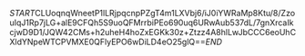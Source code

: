 $START$CLUoqnqWneetP1lLRjpqcnpPZgT4m1LXVbj6/iJ0iYWRaMp8Ktu/8/ZzouIqJ1Rp7jLG+alE9CFQh5S9uoQFMrrbiPEo690uq6URwAub537dL/7gnXrcaIkcjwD9D1/JQW42CMs+h2uheH4hoZxEGKk30z+Ztzz4A8hlLwJbCCC6eoUhCXldYNpeWTCPVMXE0QFlyEPO6wDiLD4eO25glQ==$END$